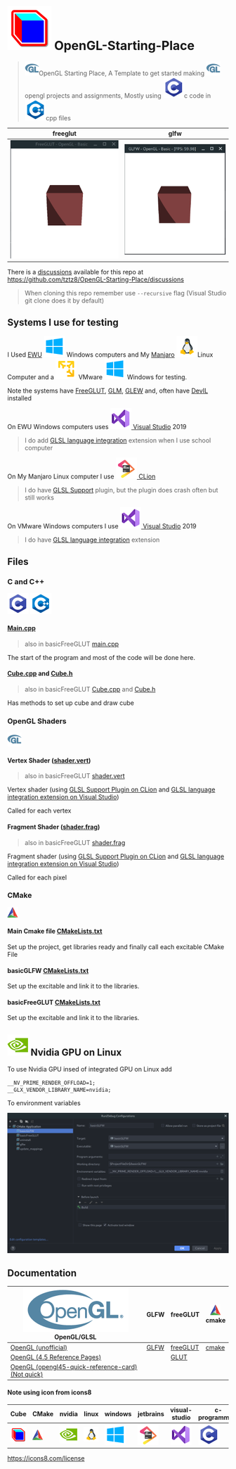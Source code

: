 # ![cube](readMeImges/cube.png) OpenGL-Starting-Place
> ![OpenGL](readMeImges/OpenGL_LogoBug_32px_Nov17.png)OpenGL Starting Place, 
> A Template to get started making ![OpenGL](readMeImges/OpenGL_LogoBug_32px_Nov17.png)opengl projects and assignments,
> Mostly using ![c-programming](readMeImges/c-programming.png)c code in ![cpp](readMeImges/cpp.png)cpp files

| freeglut                                           | glfw                                       |
|----------------------------------------------------|--------------------------------------------|
| ![freeGlut Window](readMeImges/freeglutWindow.gif) | ![GLFW Window](readMeImges/glfwWindow.gif) |

There is a [discussions](https://github.com/tztz8/OpenGL-Starting-Place/discussions) available for this repo at https://github.com/tztz8/OpenGL-Starting-Place/discussions

> When cloning this repo remember use `--recursive` flag (Visual Studio git clone does it by default)

## Systems I use for testing

I Used [EWU](https://www.ewu.edu/) ![Windows 10](readMeImges/windows.png) Windows computers and My [Manjaro](https://manjaro.org/) ![Linux](readMeImges/linux.png)Linux Computer and a ![VMware Workstation Player](readMeImges/vmware-workstation-player.png) VMware ![Windows 10](readMeImges/windows.png) Windows  for testing.

Note the systems have [FreeGLUT](http://freeglut.sourceforge.net/), [GLM](https://github.com/g-truc/glm), [GLEW](http://glew.sourceforge.net/) and, often have [DevIL](http://openil.sourceforge.net/) installed

On EWU Windows computers uses [![visual-studio](readMeImges/visual-studio.png) Visual Studio](https://visualstudio.microsoft.com/) 2019
> I do add [GLSL language integration](https://marketplace.visualstudio.com/items?itemName=DanielScherzer.GLSL) extension when I use school computer

On My Manjaro Linux computer I use [![jetbrains](readMeImges/jetbrains.png) CLion](https://www.jetbrains.com/clion/)
> I do have [GLSL Support](https://plugins.jetbrains.com/plugin/6993-glsl-support/) plugin, but the plugin does crash often but still works

On VMware Windows computers I use [![visual-studio](readMeImges/visual-studio.png) Visual Studio](https://visualstudio.microsoft.com/) 2019
> I do have [GLSL language integration](https://marketplace.visualstudio.com/items?itemName=DanielScherzer.GLSL) extension

## Files

### C and C++
![c-programming](readMeImges/c-programming.png)
![cpp](readMeImges/cpp.png)

#### [Main.cpp](basicGLFW/main.cpp)

> also in basicFreeGLUT [main.cpp](basicFreeGLUT/main.cpp)

The start of the program and most of the code will be done here.

#### [Cube.cpp](basicGLFW/Cube.cpp) and [Cube.h](basicGLFW/Cube.h)

> also in basicFreeGLUT [Cube.cpp](basicFreeGLUT/Cube.cpp) and [Cube.h](basicFreeGLUT/Cube.h)

Has methods to set up cube and draw cube

### OpenGL Shaders
![openGL](readMeImges/OpenGL_LogoBug_32px_Nov17.png)

#### Vertex Shader ([shader.vert](basicGLFW/shader.vert))

> also in basicFreeGLUT [shader.vert](basicFreeGLUT/shader.vert)

Vertex shader (using [GLSL Support Plugin on CLion](https://plugins.jetbrains.com/plugin/6993-glsl-support) and [GLSL language integration extension on Visual Studio](https://marketplace.visualstudio.com/items?itemName=DanielScherzer.GLSL))

Called for each vertex

#### Fragment Shader ([shader.frag](basicGLFW/shader.frag))

> also in basicFreeGLUT [shader.frag](basicFreeGLUT/shader.frag)

Fragment shader (using [GLSL Support Plugin on CLion](https://plugins.jetbrains.com/plugin/6993-glsl-support) and [GLSL language integration extension on Visual Studio](https://marketplace.visualstudio.com/items?itemName=DanielScherzer.GLSL))

Called for each pixel

### CMake
![cmake](readMeImges/cmake.png)

#### Main Cmake file [CMakeLists.txt](CMakeLists.txt)

Set up the project, get libraries ready and finally call each excitable CMake File

#### basicGLFW [CMakeLists.txt](basicGLFW/CMakeLists.txt)

Set up the excitable and link it to the libraries.

#### basicFreeGLUT [CMakeLists.txt](basicFreeGLUT/CMakeLists.txt)

Set up the excitable and link it to the libraries.

## ![nvidia](readMeImges/nvidia.png) Nvidia GPU on Linux

To use Nvidia GPU insed of integrated GPU on Linux add 
```shell
__NV_PRIME_RENDER_OFFLOAD=1;
__GLX_VENDOR_LIBRARY_NAME=nvidia;
```
To environment variables

![Run Configurations in CLion](readMeImges/basicGLFWRunConInClion.png)

## Documentation

| ![openGL](readMeImges/OpenGL_100px_June16.png)<br/>OpenGL/GLSL                                                       | GLFW                                      | freeGLUT                                                                 | ![cmake](readMeImges/cmake.png)<br/>cmake      |
|----------------------------------------------------------------------------------------------------------------------|-------------------------------------------|--------------------------------------------------------------------------|------------------------------------------------|
| [OpenGL (unofficial)](https://docs.gl/)                                                                              | [GLFW](https://www.glfw.org/docs/latest/) | [freeGLUT](http://freeglut.sourceforge.net/docs/api.php)                 | [ cmake](https://cmake.org/cmake/help/latest/) |
| [OpenGL (4.5 Reference Pages)](https://www.khronos.org/registry/OpenGL-Refpages/gl4/)                                |                                           | [GLUT](https://www.opengl.org/resources/libraries/glut/spec3/spec3.html) |                                                |
| [OpenGL (opengl45-quick-reference-card)(Not quick)](https://www.khronos.org/files/opengl45-quick-reference-card.pdf) |                                           |                                                                          |                                                |


#### Note using icon from icons8

| Cube                                                                       | CMake                                                                                                                             | nvidia                                                                           | linux                                                                  | windows                                                                             | jetbrains                                                                                 | visual-studio                                                                                         | c-programming                                                                                  | cpp                                                                  | vmware player                                                                                                                             |
|----------------------------------------------------------------------------|-----------------------------------------------------------------------------------------------------------------------------------|----------------------------------------------------------------------------------|------------------------------------------------------------------------|-------------------------------------------------------------------------------------|-------------------------------------------------------------------------------------------|-------------------------------------------------------------------------------------------------------|------------------------------------------------------------------------------------------------|----------------------------------------------------------------------|-------------------------------------------------------------------------------------------------------------------------------------------|
| [![cube](readMeImges/cube.png)](https://icons8.com/icon/XpIRMmWi64sU/cube) | [![cmake](readMeImges/cmake.png)](https://icons8.com/icon/0txwEZ5rJ07z/cmake-a-cross-platform-free-and-open-source-software-tool) | [![nvidia](readMeImges/nvidia.png)](https://icons8.com/icon/yqf95864UzeQ/nvidia) | [![Linux](readMeImges/linux.png)](https://icons8.com/icon/17842/linux) | [![Windows 10](readMeImges/windows.png)](https://icons8.com/icon/108792/windows-10) | [![jetbrains](readMeImges/jetbrains.png)](https://icons8.com/icon/pj15SuHu3Vlt/jetbrains) | [![visual-studio](readMeImges/visual-studio.png)](https://icons8.com/icon/ezj3zaVtImPg/visual-studio) | [![c-programming](readMeImges/c-programming.png)](https://icons8.com/icon/40670/c-programming) | [![cpp](readMeImges/cpp.png)](https://icons8.com/icon/40669/c%2B%2B) | [![VMware Workstation Player](readMeImges/vmware-workstation-player.png)](https://icons8.com/icon/ICsxwkCBZGfj/vmware-workstation-player) |

https://icons8.com/license
